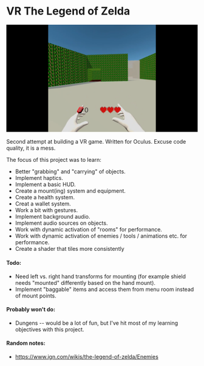 # VR The Legend of Zelda

![alt text](LOZ.png?raw=true "VR The Legend of Zelda")

Second attempt at building a VR game.  Written for Oculus.  Excuse code quality, it is a mess.

The focus of this project was to learn:
  - Better "grabbing" and "carrying" of objects.
  - Implement haptics.
  - Implement a basic HUD.
  - Create a mount(ing) system and equipment.
  - Create a health system.
  - Creat a wallet system.
  - Work a bit with gestures.
  - Implement background audio.
  - Implement audio sources on objects.
  - Work with dynamic activation of "rooms" for performance.
  - Work with dynamic activation of enemies / tools / animations etc. for performance.
  - Create a shader that tiles more consistently
 

#### Todo:
  - Need left vs. right hand transforms for mounting (for example shield needs "mounted" differently based on the hand mount).
  - Implement "baggable" items and access them from menu room instead of mount points.


#### Probably won't do:

  - Dungens -- would be a lot of fun, but I've hit most of my learning objectives with this project.



#### Random notes:
  - https://www.ign.com/wikis/the-legend-of-zelda/Enemies
